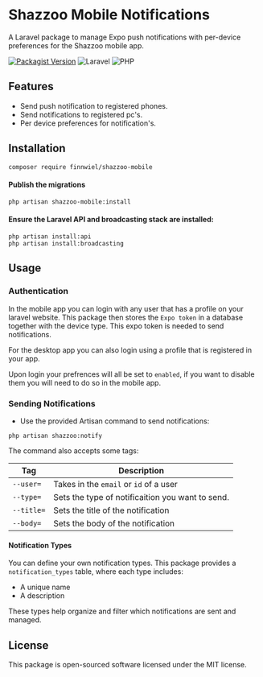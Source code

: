 # Shazzoo Mobile Notifications

A Laravel package to manage Expo push notifications with per-device preferences for the Shazzoo mobile app.

[![Packagist Version](https://img.shields.io/packagist/v/finnwiel/shazzoo-mobile.svg)](https://packagist.org/packages/finnwiel/shazzoo-mobile)
![Laravel](https://img.shields.io/badge/laravel-12.x-red)
![PHP](https://img.shields.io/badge/php-^8.1-blue)

## Features

- Send push notification to registered phones.
- Send notifications to registered pc's.
- Per device preferences for notification's.


## Installation
```
composer require finnwiel/shazzoo-mobile
```

#### Publish the migrations
```
php artisan shazzoo-mobile:install
```
#### Ensure the Laravel API and broadcasting stack are installed:
```
php artisan install:api
php artisan install:broadcasting
```
## Usage

### Authentication

In the mobile app you can login with any user that has a profile on your laravel website. This package then stores the `Expo token` in a database together with the device type. This expo token is needed to send notifications.

For the desktop app you can also login using a profile that is registered in your app. 

Upon login your prefrences will all be set to `enabled`, if you want to disable them you will need to do so in the mobile app.


### Sending Notifications

- Use the provided Artisan command to send notifications:
```
php artisan shazzoo:notify 
```
The command also accepts some tags:

| Tag       | Description                                      | 
|-----------|--------------------------------------------------|
| `--user=` | Takes in the `email` or `id` of a user           | 
| `--type=` | Sets the type of notificaition you want to send. |
| `--title=`| Sets the title of the notification               |
| `--body=` | Sets the body of the notification                |


#### Notification Types

You can define your own notification types. This package provides a `notification_types` table, where each type includes:

- A unique name
- A description

These types help organize and filter which notifications are sent and managed.

## License

This package is open-sourced software licensed under the MIT license.
